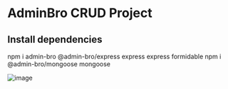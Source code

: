 # AdminBro CRUD Project

## Install dependencies
npm i admin-bro @admin-bro/express express express formidable
npm i @admin-bro/mongoose mongoose

![image](https://user-images.githubusercontent.com/68669255/112767725-bbc26600-8fee-11eb-9075-911a5e8a4e5e.png)
